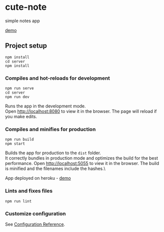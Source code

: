 # cute-note

simple notes app

[demo](https://cute-note.herokuapp.com/)


## Project setup
```
npm install
cd server
npm install
```

### Compiles and hot-reloads for development
```
npm run serve
cd server
npm run dev
```
Runs the app in the development mode.\
Open [http://localhost:8080](http://localhost:8080) to view it in the browser.
The page will reload if you make edits.

### Compiles and minifies for production
```
npm run build
npm start
```
Builds the app for production to the `dist` folder.\
It correctly bundles in production mode and optimizes the build for the best performance.
Open [http://localhost:5055](http://localhost:5055) to view it in the browser.
The build is minified and the filenames include the hashes.\


App deployed on heroku - [demo](https://cute-note.herokuapp.com/)


### Lints and fixes files
```
npm run lint
```

### Customize configuration
See [Configuration Reference](https://cli.vuejs.org/config/).